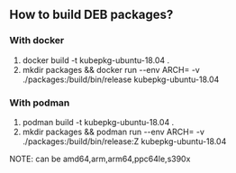 ## How to build DEB packages?

### With docker

1. docker build -t kubepkg-ubuntu-18.04 .
2. mkdir packages && docker run --env ARCH=<arch> -v ./packages:/build/bin/release kubepkg-ubuntu-18.04

### With podman

1. podman build -t kubepkg-ubuntu-18.04 .
2. mkdir packages && podman run --env ARCH=<arch> -v ./packages:/build/bin/release:Z kubepkg-ubuntu-18.04


NOTE: <arch> can be amd64,arm,arm64,ppc64le,s390x
